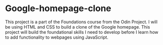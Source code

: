 # Google-homepage-clone

This project is a part of the Foundations course from the Odin Project. I will be using HTML and CSS to build a clone of the Google homepage. This project will build the foundational skills I need to develop before I learn how to add functionality to webpages using JavaScript. 
